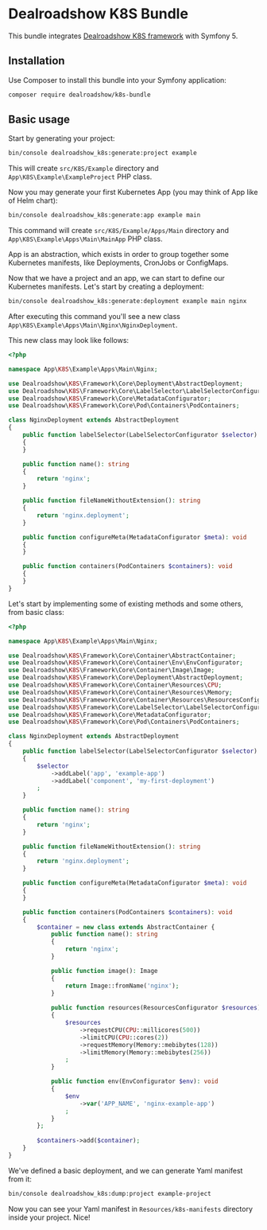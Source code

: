 # Dealroadshow K8S Bundle
This bundle integrates [Dealroadshow K8S framework](https://github.com/dealroadshow/k8s-framework) 
with Symfony 5. 

## Installation

Use Composer to install this bundle into your Symfony application:

```bash
composer require dealroadshow/k8s-bundle
```

## Basic usage

Start by generating your project:

```bash
bin/console dealroadshow_k8s:generate:project example
```

This will create `src/K8S/Example` directory and `App\K8S\Example\ExampleProject` PHP class.

Now you may generate your first Kubernetes App (you may think of App like of Helm chart):

```bash
bin/console dealroadshow_k8s:generate:app example main
```

This command will create `src/K8S/Example/Apps/Main` directory and
`App\K8S\Example\Apps\Main\MainApp` PHP class.

App is an abstraction, which exists in order to group together some Kubernetes manifests,
like Deployments, CronJobs or ConfigMaps.

Now that we have a project and an app, we can start to define our Kubernetes manifests.
Let's start by creating a deployment:

```bash
bin/console dealroadshow_k8s:generate:deployment example main nginx
```

After executing this command you'll see a new class 
`App\K8S\Example\Apps\Main\Nginx\NginxDeployment`.

This new class may look like follows:

```php
<?php

namespace App\K8S\Example\Apps\Main\Nginx;

use Dealroadshow\K8S\Framework\Core\Deployment\AbstractDeployment;
use Dealroadshow\K8S\Framework\Core\LabelSelector\LabelSelectorConfigurator;
use Dealroadshow\K8S\Framework\Core\MetadataConfigurator;
use Dealroadshow\K8S\Framework\Core\Pod\Containers\PodContainers;

class NginxDeployment extends AbstractDeployment
{
    public function labelSelector(LabelSelectorConfigurator $selector): void
    {
    }

    public function name(): string
    {
        return 'nginx';
    }

    public function fileNameWithoutExtension(): string
    {
        return 'nginx.deployment';
    }

    public function configureMeta(MetadataConfigurator $meta): void
    {
    }

    public function containers(PodContainers $containers): void
    {
    }
}
```

Let's start by implementing some of existing methods and some others, from basic class:

```php
<?php

namespace App\K8S\Example\Apps\Main\Nginx;

use Dealroadshow\K8S\Framework\Core\Container\AbstractContainer;
use Dealroadshow\K8S\Framework\Core\Container\Env\EnvConfigurator;
use Dealroadshow\K8S\Framework\Core\Container\Image\Image;
use Dealroadshow\K8S\Framework\Core\Deployment\AbstractDeployment;
use Dealroadshow\K8S\Framework\Core\Container\Resources\CPU;
use Dealroadshow\K8S\Framework\Core\Container\Resources\Memory;
use Dealroadshow\K8S\Framework\Core\Container\Resources\ResourcesConfigurator;
use Dealroadshow\K8S\Framework\Core\LabelSelector\LabelSelectorConfigurator;
use Dealroadshow\K8S\Framework\Core\MetadataConfigurator;
use Dealroadshow\K8S\Framework\Core\Pod\Containers\PodContainers;

class NginxDeployment extends AbstractDeployment
{
    public function labelSelector(LabelSelectorConfigurator $selector): void
    {
        $selector
            ->addLabel('app', 'example-app')
            ->addLabel('component', 'my-first-deployment')
        ;
    }

    public function name(): string
    {
        return 'nginx';
    }

    public function fileNameWithoutExtension(): string
    {
        return 'nginx.deployment';
    }

    public function configureMeta(MetadataConfigurator $meta): void
    {
    }

    public function containers(PodContainers $containers): void
    {
        $container = new class extends AbstractContainer {
            public function name(): string
            {
                return 'nginx';
            }

            public function image(): Image
            {
                return Image::fromName('nginx');
            }
            
            public function resources(ResourcesConfigurator $resources): void
            {
                $resources
                    ->requestCPU(CPU::millicores(500))
                    ->limitCPU(CPU::cores(2))
                    ->requestMemory(Memory::mebibytes(128))
                    ->limitMemory(Memory::mebibytes(256))
                ;
            }

            public function env(EnvConfigurator $env): void
            {
                $env
                    ->var('APP_NAME', 'nginx-example-app')
                ;
            }
        };
        
        $containers->add($container);
    }
}
```


We've defined a basic deployment, and we can generate Yaml manifest from it:

```bash
bin/console dealroadshow_k8s:dump:project example-project
```

Now you can see your Yaml manifest in `Resources/k8s-manifests` directory
inside your project. Nice!
